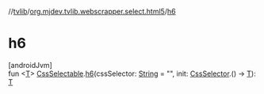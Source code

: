 //[tvlib](../../index.md)/[org.mjdev.tvlib.webscrapper.select.html5](index.md)/[h6](h6.md)

# h6

[androidJvm]\
fun &lt;[T](h6.md)&gt; [CssSelectable](../org.mjdev.tvlib.webscrapper.select/-css-selectable/index.md).[h6](h6.md)(cssSelector: [String](https://kotlinlang.org/api/latest/jvm/stdlib/kotlin/-string/index.html) = &quot;&quot;, init: [CssSelector](../org.mjdev.tvlib.webscrapper.select/-css-selector/index.md).() -&gt; [T](h6.md)): [T](h6.md)

